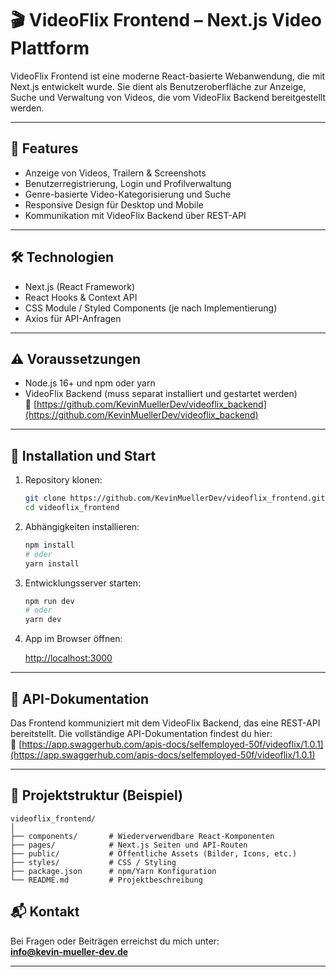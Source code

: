 
# 🎬 VideoFlix Frontend – Next.js Video Plattform

VideoFlix Frontend ist eine moderne React-basierte Webanwendung, die mit Next.js entwickelt wurde. Sie dient als Benutzeroberfläche zur Anzeige, Suche und Verwaltung von Videos, die vom VideoFlix Backend bereitgestellt werden.

---

## 🚀 Features

- Anzeige von Videos, Trailern & Screenshots
- Benutzerregistrierung, Login und Profilverwaltung
- Genre-basierte Video-Kategorisierung und Suche
- Responsive Design für Desktop und Mobile
- Kommunikation mit VideoFlix Backend über REST-API

---

## 🛠️ Technologien

- Next.js (React Framework)
- React Hooks & Context API
- CSS Module / Styled Components (je nach Implementierung)
- Axios für API-Anfragen

---

## ⚠️ Voraussetzungen

- Node.js 16+ und npm oder yarn
- VideoFlix Backend (muss separat installiert und gestartet werden)  
  🔗 [https://github.com/KevinMuellerDev/videoflix_backend](https://github.com/KevinMuellerDev/videoflix_backend)

---

## 🚀 Installation und Start

1. Repository klonen:

    ```bash
    git clone https://github.com/KevinMuellerDev/videoflix_frontend.git
    cd videoflix_frontend
    ```

2. Abhängigkeiten installieren:

    ```bash
    npm install
    # oder
    yarn install
    ```

3. Entwicklungsserver starten:

    ```bash
    npm run dev
    # oder
    yarn dev
    ```

4. App im Browser öffnen:

    [http://localhost:3000](http://localhost:3000)

---

## 📄 API-Dokumentation

Das Frontend kommuniziert mit dem VideoFlix Backend, das eine REST-API bereitstellt. Die vollständige API-Dokumentation findest du hier:  
🔗 [https://app.swaggerhub.com/apis-docs/selfemployed-50f/videoflix/1.0.1](https://app.swaggerhub.com/apis-docs/selfemployed-50f/videoflix/1.0.1)

---


## 📁 Projektstruktur (Beispiel)

```
videoflix_frontend/
│
├── components/       # Wiederverwendbare React-Komponenten
├── pages/            # Next.js Seiten und API-Routen
├── public/           # Öffentliche Assets (Bilder, Icons, etc.)
├── styles/           # CSS / Styling
├── package.json      # npm/Yarn Konfiguration
└── README.md         # Projektbeschreibung
```

## 📬 Kontakt

Bei Fragen oder Beiträgen erreichst du mich unter:  
**info@kevin-mueller-dev.de**

---
